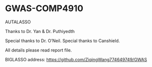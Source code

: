 # GWAS-COMP4910
AUTALASSO

Thanks to Dr. Yan & Dr. Puthiyedth

Special thanks to Dr. O’Neil.
Special thanks to Canshield. 

All details please read report file.

BIGLASSO address:
https://github.com/ZiqingWang774649749/GWAS
